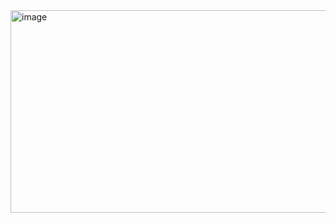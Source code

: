 
<img width="1278" height="324" alt="image" src="https://github.com/user-attachments/assets/b6bdc653-3b95-413a-b45b-770caaf47dd8" />
